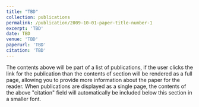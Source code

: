 ```yaml
---
title: "TBD"
collection: publications
permalink: /publication/2009-10-01-paper-title-number-1
excerpt: 'TBD'
date: TBD
venue: 'TBD'
paperurl: 'TBD'
citation: 'TBD'
---
```


The contents above will be part of a list of publications, if the user clicks the link for the publication than the contents of section will be rendered as a full page, allowing you to provide more information about the paper for the reader. When publications are displayed as a single page, the contents of the above "citation" field will automatically be included below this section in a smaller font.
